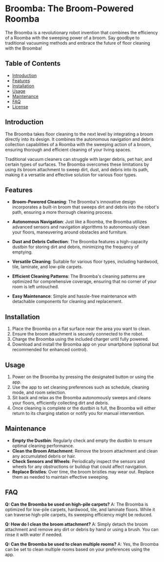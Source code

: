 # Broomba: The Broom-Powered Roomba

The Broomba is a revolutionary robot invention that combines the efficiency of a Roomba with the sweeping power of a broom. Say goodbye to traditional vacuuming methods and embrace the future of floor cleaning with the Broomba!

## Table of Contents

- [Introduction](#introduction)
- [Features](#features)
- [Installation](#installation)
- [Usage](#usage)
- [Maintenance](#maintenance)
- [FAQ](#faq)
- [License](#license)

## Introduction

The Broomba takes floor cleaning to the next level by integrating a broom directly into its design. It combines the autonomous navigation and debris collection capabilities of a Roomba with the sweeping action of a broom, ensuring thorough and efficient cleaning of your living spaces.

Traditional vacuum cleaners can struggle with larger debris, pet hair, and certain types of surfaces. The Broomba overcomes these limitations by using its broom attachment to sweep dirt, dust, and debris into its path, making it a versatile and effective solution for various floor types.

## Features

- **Broom-Powered Cleaning**: The Broomba's innovative design incorporates a built-in broom that sweeps dirt and debris into the robot's path, ensuring a more thorough cleaning process.

- **Autonomous Navigation**: Just like a Roomba, the Broomba utilizes advanced sensors and navigation algorithms to autonomously clean your floors, maneuvering around obstacles and furniture.

- **Dust and Debris Collection**: The Broomba features a high-capacity dustbin for storing dirt and debris, minimizing the frequency of emptying.

- **Versatile Cleaning**: Suitable for various floor types, including hardwood, tile, laminate, and low-pile carpets.

- **Efficient Cleaning Patterns**: The Broomba's cleaning patterns are optimized for comprehensive coverage, ensuring that no corner of your room is left untouched.

- **Easy Maintenance**: Simple and hassle-free maintenance with detachable components for cleaning and replacement.

## Installation

1. Place the Broomba on a flat surface near the area you want to clean.
2. Ensure the broom attachment is securely connected to the robot.
3. Charge the Broomba using the included charger until fully powered.
4. Download and install the Broomba app on your smartphone (optional but recommended for enhanced control).

## Usage

1. Power on the Broomba by pressing the designated button or using the app.
2. Use the app to set cleaning preferences such as schedule, cleaning mode, and room selection.
3. Sit back and relax as the Broomba autonomously sweeps and cleans your floors, efficiently collecting dirt and debris.
4. Once cleaning is complete or the dustbin is full, the Broomba will either return to its charging station or notify you for manual intervention.

## Maintenance

- **Empty the Dustbin**: Regularly check and empty the dustbin to ensure optimal cleaning performance.
- **Clean the Broom Attachment**: Remove the broom attachment and clean any accumulated debris or hair.
- **Check Sensors and Wheels**: Periodically inspect the sensors and wheels for any obstructions or buildup that could affect navigation.
- **Replace Bristles**: Over time, the broom bristles may wear out. Replace them as needed to maintain effective sweeping.

## FAQ

**Q: Can the Broomba be used on high-pile carpets?**
A: The Broomba is optimized for low-pile carpets, hardwood, tile, and laminate floors. While it can traverse high-pile carpets, its sweeping efficiency might be reduced.

**Q: How do I clean the broom attachment?**
A: Simply detach the broom attachment and remove any dirt or debris by hand or using a brush. You can rinse it with water if needed.

**Q: Can the Broomba be used to clean multiple rooms?**
A: Yes, the Broomba can be set to clean multiple rooms based on your preferences using the app.
